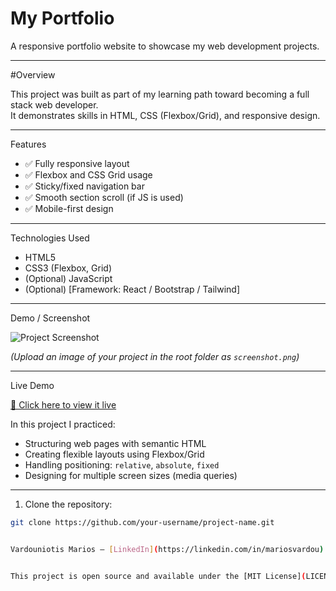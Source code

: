 # My Portfolio

 A responsive portfolio website to showcase my web development projects.

---

 #Overview

This project was built as part of my learning path toward becoming a full stack web developer.  
It demonstrates skills in HTML, CSS (Flexbox/Grid), and responsive design.

---

 Features

- ✅ Fully responsive layout
- ✅ Flexbox and CSS Grid usage
- ✅ Sticky/fixed navigation bar
- ✅ Smooth section scroll (if JS is used)
- ✅ Mobile-first design

---

Technologies Used

- HTML5
- CSS3 (Flexbox, Grid)
- (Optional) JavaScript
- (Optional) [Framework: React / Bootstrap / Tailwind]

---

 Demo / Screenshot

![Project Screenshot](./screenshot.png)

*(Upload an image of your project in the root folder as `screenshot.png`)*

---

 Live Demo

[🔗 Click here to view it live](https://yourprojectlink.netlify.app)




In this project I practiced:
- Structuring web pages with semantic HTML
- Creating flexible layouts using Flexbox/Grid
- Handling positioning: `relative`, `absolute`, `fixed`
- Designing for multiple screen sizes (media queries)

---


1. Clone the repository:
```bash
git clone https://github.com/your-username/project-name.git


Vardouniotis Marios – [LinkedIn](https://linkedin.com/in/mariosvardou) | [GitHub](https://github.com/mariosvardou)


This project is open source and available under the [MIT License](LICENSE).
